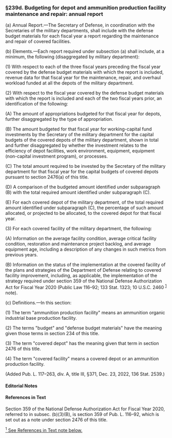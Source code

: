 ### §239d. Budgeting for depot and ammunition production facility maintenance and repair: annual report ###

(a) Annual Report.—The Secretary of Defense, in coordination with the Secretaries of the military departments, shall include with the defense budget materials for each fiscal year a report regarding the maintenance and repair of covered facilities.

(b) Elements.—Each report required under subsection (a) shall include, at a minimum, the following (disaggregated by military department):

(1) With respect to each of the three fiscal years preceding the fiscal year covered by the defense budget materials with which the report is included, revenue data for that fiscal year for the maintenance, repair, and overhaul workload funded at all the depots of the military department.

(2) With respect to the fiscal year covered by the defense budget materials with which the report is included and each of the two fiscal years prior, an identification of the following:

(A) The amount of appropriations budgeted for that fiscal year for depots, further disaggregated by the type of appropriation.

(B) The amount budgeted for that fiscal year for working-capital fund investments by the Secretary of the military department for the capital budgets of the covered depots of the military department, shown in total and further disaggregated by whether the investment relates to the efficiency of depot facilities, work environment, equipment, equipment (non-capital investment program), or processes.

(C) The total amount required to be invested by the Secretary of the military department for that fiscal year for the capital budgets of covered depots pursuant to section 2476(a) of this title.

(D) A comparison of the budgeted amount identified under subparagraph (B) with the total required amount identified under subparagraph (C).

(E) For each covered depot of the military department, of the total required amount identified under subparagraph (C), the percentage of such amount allocated, or projected to be allocated, to the covered depot for that fiscal year.

(3) For each covered facility of the military department, the following:

(A) Information on the average facility condition, average critical facility condition, restoration and maintenance project backlog, and average equipment age, including a description of any changes in such metrics from previous years.

(B) Information on the status of the implementation at the covered facility of the plans and strategies of the Department of Defense relating to covered facility improvement, including, as applicable, the implementation of the strategy required under section 359 of the National Defense Authorization Act for Fiscal Year 2020 (Public Law 116–92; 133 Stat. 1323; 10 U.S.C. 2460 <sup><a href="#239d_1_target" name="239d_1">1</a></sup> note).

(c) Definitions.—In this section:

(1) The term "ammunition production facility" means an ammunition organic industrial base production facility.

(2) The terms "budget" and "defense budget materials" have the meaning given those terms in section 234 of this title.

(3) The term "covered depot" has the meaning given that term in section 2476 of this title.

(4) The term "covered facility" means a covered depot or an ammunition production facility.

(Added Pub. L. 117–263, div. A, title III, §371, Dec. 23, 2022, 136 Stat. 2539.)

#### **Editorial Notes** ####

#### References in Text ####

Section 359 of the National Defense Authorization Act for Fiscal Year 2020, referred to in subsec. (b)(3)(B), is section 359 of Pub. L. 116–92, which is set out as a note under section 2476 of this title.

[<sup>1</sup> See References in Text note below.](#239d_1)